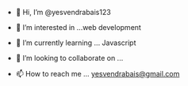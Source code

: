 - 👋 Hi, I’m @yesvendrabais123
- 👀 I’m interested in ...web development
- 🌱 I’m currently learning ... Javascript

- 💞️ I’m looking to collaborate on ...
- 📫 How to reach me ... yesvendrabais@gmail.com

<!---
yesvendrabais123/yesvendrabais123 is a ✨ special ✨ repository because its `README.md` (this file) appears on your GitHub profile.
You can click the Preview link to take a look at your changes.
--->
